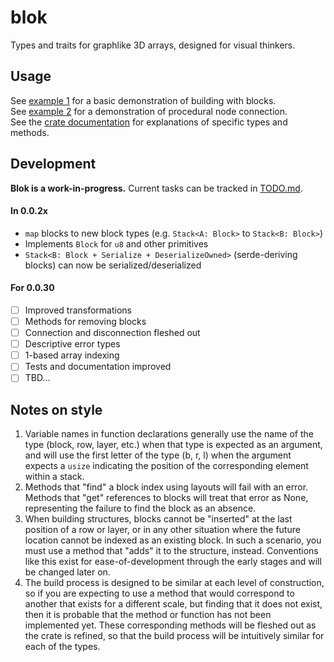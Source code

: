 
# blok
Types and traits for graphlike 3D arrays, designed for visual thinkers.

## Usage
See [example 1](/examples/1.rs) for a basic demonstration of building with blocks. <br>
See [example 2](/examples/2.rs) for a demonstration of procedural node connection. <br>
See the [crate documentation](https://docs.rs/blok/latest/blok/) for explanations of specific types and methods.

## Development
**Blok is a work-in-progress.** Current tasks can be tracked in [TODO.md](/TODO.md). <br>
#### In 0.0.2x
- `map` blocks to new block types (e.g. `Stack<A: Block>` to `Stack<B: Block>`)
- Implements `Block` for `u8` and other primitives
- `Stack<B: Block + Serialize + DeserializeOwned>` (serde-deriving blocks) can now be serialized/deserialized
#### For 0.0.30
- [ ] Improved transformations
- [ ] Methods for removing blocks 
- [ ] Connection and disconnection fleshed out
- [ ] Descriptive error types
- [ ] 1-based array indexing
- [ ] Tests and documentation improved
- [ ] TBD...

## Notes on style
1. Variable names in function declarations generally use the name of the type
(block, row, layer, etc.) when that type is expected as an argument, 
and will use the first letter of the type (b, r, l) 
when the argument expects a `usize` indicating the position 
of the corresponding element within a stack.
2. Methods that "find" a block index using layouts will fail with an error.
Methods that "get" references to blocks will treat that error as None,
representing the failure to find the block as an absence.
3. When building structures, blocks cannot be "inserted" at the last position of a row or layer,
or in any other situation where the future location cannot be indexed as an existing block.
In such a scenario, you must use a method that "adds" it to the structure, instead.
Conventions like this exist for ease-of-development through the early stages
and will be changed later on.
4. The build process is designed to be similar at each level of construction,
so if you are expecting to use a method that would correspond to another 
that exists for a different scale, but finding that it does not exist,
then it is probable that the method or function has not been implemented yet.
These corresponding methods will be fleshed out as the crate is refined, 
so that the build process will be intuitively similar for each of the types.

